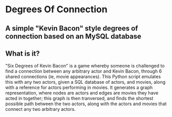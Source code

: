 # Degrees Of Connection
## A simple "Kevin Bacon" style degrees of connection based on an MySQL database

## What is it?
"Six Degrees of Kevin Bacon" is a game whereby someone is challenged to find a connection between any arbitrary actor and Kevin Bacon, through 6 shared connections (ie, movie appearances). This Python script emulates this with any two actors, given a SQL database of actors, and movies, along with a reference for actors performing in movies. It generates a graph representation, where nodes are actors and edges are movies they have acted in together; this graph is then tranversed, and finds the shortest possible path between the two actors, along with the actors and movies that connect any two arbitrary actors.



